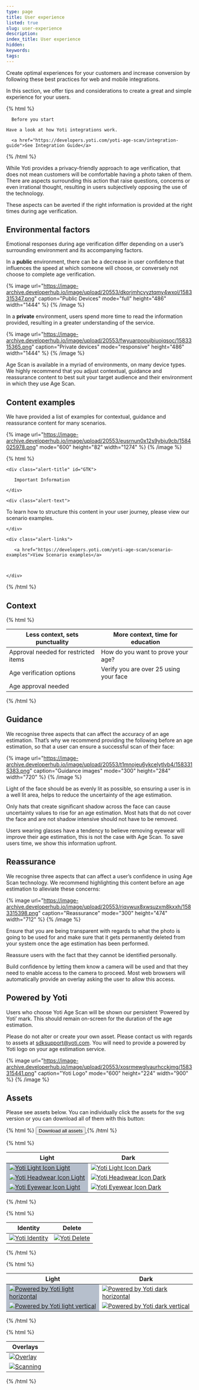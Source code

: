 ```yaml
---
type: page
title: User experience
listed: true
slug: user-experience
description: 
index_title: User experience
hidden: 
keywords: 
tags: 
---
```


Create optimal experiences for your customers and increase conversion by following these best practices for web and mobile integrations.

In this section, we offer tips and considerations to create a great and simple experience for your users.

{% html %}
<div class="alert-BYS">

   <div class="alert-title" id="BYS">

      Before you start

   </div>

   <div class="alert-text" >

    Have a look at how Yoti integrations work.

   </div>

   <div class="alert-links"> 

      <a href="https://developers.yoti.com/yoti-age-scan/integration-guide">See Integration Guide</a>

 

   </div>

</div>
{% /html %}

While Yoti provides a privacy-friendly approach to age verification, that does not mean customers will be comfortable having a photo taken of them. There are aspects surrounding this action that raise questions, concerns or even irrational thought, resulting in users subjectively opposing the use of the technology. 

These aspects can be averted if the right information is provided at the right times during age verification.

## Environmental factors

Emotional responses during age verification differ depending on a user’s surrounding environment and its accompanying factors.

In a **public** environment, there can be a decrease in user confidence that influences the speed at which someone will choose, or conversely not choose to complete age verification.

{% image url="https://image-archive.developerhub.io/image/upload/20553/dkorjmhcvyztqmy4wxol/1583315347.png" caption="Public Devices" mode="full" height="486" width="1444" %}
{% /image %}

In a **private** environment, users spend more time to read the information provided, resulting in a greater understanding of the service.

{% image url="https://image-archive.developerhub.io/image/upload/20553/fwyuarpooujbiuojqsoc/1583315365.png" caption="Private devices" mode="responsive" height="486" width="1444" %}
{% /image %}

Age Scan is available in a myriad of environments, on many device types. We highly recommend that you adjust contextual, guidance and reassurance content to best suit your target audience and their environment in which they use Age Scan.

## Content examples

We have provided a list of examples for contextual, guidance and reassurance content for many scenarios. 

{% image url="https://image-archive.developerhub.io/image/upload/20553/eusrnun0x12s9ybju9cb/1584025978.png" mode="600" height="82" width="1274" %}
{% /image %}

{% html %}
<div class="alert-GTK">

    <div class="alert-title" id="GTK">

       Important Information

    </div>

    <div class="alert-text">

To learn how to structure this content in your user journey, please view our scenario examples.

    </div>

    <div class="alert-links"> 

       <a href="https://developers.yoti.com/yoti-age-scan/scenario-examples">View Scenario examples</a>



    </div>

</div>
{% /html %}

## Context

{% html %}
<div _ngcontent-vja-c39="" class="dh-table table-responsive editable-table text-left">
  <table
    _ngcontent-vja-c39=""
    class="table table-striped"
    contenteditable="false"
  >
    <thead _ngcontent-vja-c39="" class="thead" contenteditable="false">
      <tr _ngcontent-vja-c39="" contenteditable="false">
        <!---->
        <th _ngcontent-vja-c39="" class="blue">Less context, sets punctuality</th>
        <th _ngcontent-vja-c39="" class="purple">More context, time for education</th>
      </tr>
    </thead>
    <tbody _ngcontent-vja-c39="" contenteditable="false">
      <!---->
      <tr _ngcontent-vja-c39="">
        <!---->
        <td _ngcontent-vja-c39=""><span class="blue">Approval needed for restricted items</span></td>
        <td _ngcontent-vja-c39=""><span class="purple">How do you want to prove your age?</span></td>
      </tr>
      <tr _ngcontent-vja-c39="">
        <!---->
        <td _ngcontent-vja-c39=""><span class="blue">Age verification options</span></td>
        <td _ngcontent-vja-c39=""><span class="purple">Verify you are over 25 using your face</span></td>
      </tr>
      <tr _ngcontent-vja-c39="">
        <!---->
        <td _ngcontent-vja-c39=""><span class="blue">Age approval needed</span></td>
        <td _ngcontent-vja-c39=""></td>
      </tr>
    </tbody>
  </table>
</div>
{% /html %}

## Guidance

We recognise three aspects that can affect the accuracy of an age estimation. That’s why we recommend providing the following before an age estimation, so that a user can ensure a successful scan of their face:

{% image url="https://image-archive.developerhub.io/image/upload/20553/t1mnojeu6ykcelytlvb4/1583315383.png" caption="Guidance images" mode="300" height="284" width="720" %}
{% /image %}

Light of the face should be as evenly lit as possible, so ensuring a user is in a well lit area, helps to reduce the uncertainty of the age estimation.

Only hats that create significant shadow across the face can cause uncertainty values to rise for an age estimation. Most hats that do not cover the face and are not shadow intensive should not have to be removed.

Users wearing glasses have a tendency to believe removing eyewear will improve their age estimation, this is not the case with Age Scan. To save users time, we show this information upfront.

## Reassurance

We recognise three aspects that can affect a user’s confidence in using Age Scan technology. We recommend highlighting this content before an age estimation to alleviate these concerns:

{% image url="https://image-archive.developerhub.io/image/upload/20553/riqvwux8xwsuzxm8kxxh/1583315398.png" caption="Reassurance" mode="300" height="474" width="712" %}
{% /image %}

Ensure that you are being transparent with regards to what the photo is going to be used for and make sure that it gets permanently deleted from your system once the age estimation has been performed.

Reassure users with the fact that they cannot be identified personally.

Build confidence by letting them know a camera will be used and that they need to enable access to the camera to proceed. Most web browsers will automatically provide an overlay asking the user to allow this access.

## Powered by Yoti

Users who choose Yoti Age Scan will be shown our persistent ‘Powered by Yoti’ mark. This should remain on-screen for the duration of the age estimation.

Please do not alter or create your own asset.  Please contact us with regards to assets at [sdksupport@yoti.com](mailto:sdksupport@yoti.com). You will need to provide a powered by Yoti logo on your age estimation service.

{% image url="https://image-archive.developerhub.io/image/upload/20553/xosrmewglvaurhcckjmg/1583315441.png" caption="Yoti Logo" mode="600" height="224" width="900" %}
{% /image %}

## Assets

Please see assets below. You can individually click the assets for the svg version or you can download all of them with this button:

{% html %}
<a href="https://www.yoti.com/wp-content/uploads/Yoti_Age_Scan_visual_pack.zip"> 
   <button class="btn-primary"> 
      Download all assets
   </button>
</a>
{% /html %}

{% html %}
<table _ngcontent-qcl-c39="" class="table table-striped" contenteditable="false">
   <thead _ngcontent-qcl-c39="" class="thead" contenteditable="false">
      <tr _ngcontent-qcl-c39="" contenteditable="false">
      <!---->
         <th _ngcontent-qcl-c39="">Light</th>
         <th _ngcontent-qcl-c39="">Dark</th>
      </tr>
   </thead>
   <tbody _ngcontent-qcl-c39="" contenteditable="false">
   <!---->
      <tr _ngcontent-qcl-c39="">
      <!---->
         <td _ngcontent-qcl-c39="" style="background-color: #B6BFCC">
            <a href="https://www.yoti.com/wp-content/uploads/Yoti_icon_light-1.svg" 
            target="_blank">
               <img src="https://www.yoti.com/wp-content/uploads/Yoti_icon_light-1.svg" alt= 
               "Yoti Light Icon Light">
           </>
         </td>
         <td _ngcontent-qcl-c39="">
            <a href="https://www.yoti.com/wp-content/uploads/Yoti_icon_light.svg" 
            target="_blank">
               <img src="https://www.yoti.com/wp-content/uploads/Yoti_icon_light.svg" alt= 
               "Yoti Light Icon Dark">
            </a>
         </td>
      </tr>
      <tr _ngcontent-qcl-c39="">
      <!---->
         <td _ngcontent-qcl-c39="" style="background-color: #B6BFCC">
            <a href="https://www.yoti.com/wp-content/uploads/Yoti_icon_headwear-1.svg" 
            target="_blank">              
               <img src="https://www.yoti.com/wp-content/uploads/Yoti_icon_headwear-1.svg" alt= 
               "Yoti Headwear Icon Light">
            </a>
         </td>
         <td _ngcontent-qcl-c39="">
            <a href="https://www.yoti.com/wp-content/uploads//Yoti_icon_headwear.svg" 
            target="_blank">
               <img src="https://www.yoti.com/wp-content/uploads/Yoti_icon_headwear.svg" alt= 
               "Yoti Headwear Icon Dark">
              </a>
         </td>
      </tr>
     <tr _ngcontent-qcl-c39="">
      <!---->
         <td _ngcontent-qcl-c39="" style="background-color: #B6BFCC">
            <a href="https://www.yoti.com/wp-content/uploads/Yoti_icon_eyewear-1.svg" 
            target="_blank">              
               <img src="https://www.yoti.com/wp-content/uploads/Yoti_icon_eyewear-1.svg" alt= 
               "Yoti Eyewear Icon Light">
            </a>
         </td>
         <td _ngcontent-qcl-c39="">
            <a href="https://www.yoti.com/wp-content/uploads/Yoti_icon_eyewear.svg" 
            target="_blank">
               <img src="https://www.yoti.com/wp-content/uploads/Yoti_icon_eyewear.svg" alt= 
               "Yoti Eyewear Icon Dark">
              </a>
         </td>
      </tr>
   </tbody>
</table>
{% /html %}

{% html %}
<table _ngcontent-qcl-c39="" class="table table-striped" contenteditable="false">
   <thead _ngcontent-qcl-c39="" class="thead" contenteditable="false">
      <tr _ngcontent-qcl-c39="" contenteditable="false">
      <!---->
         <th _ngcontent-qcl-c39="">Identity</th>
         <th _ngcontent-qcl-c39="">Delete</th>
      </tr>
   </thead>
   <tbody _ngcontent-qcl-c39="" contenteditable="false">
   <!---->
      <tr _ngcontent-qcl-c39="">
      <!---->
         <td _ngcontent-qcl-c39="">
            <a href="https://www.yoti.com/wp-content/uploads/Yoti_identity.svg" 
            target="_blank">
               <img src="https://www.yoti.com/wp-content/uploads/Yoti_identity.svg" alt= 
               "Yoti Identity">
           </>
         </td>
         <td _ngcontent-qcl-c39="">
            <a href="https://www.yoti.com/wp-content/uploads/Yoti_delete.svg" 
            target="_blank">
               <img src="https://www.yoti.com/wp-content/uploads/Yoti_delete.svg" alt= 
               "Yoti Delete">
            </a>
         </td>
      </tr>
   </tbody>
</table>
{% /html %}

{% html %}
<table _ngcontent-qcl-c39="" class="table table-striped" contenteditable="false">
   <thead _ngcontent-qcl-c39="" class="thead" contenteditable="false">
      <tr _ngcontent-qcl-c39="" contenteditable="false">
      <!---->
         <th _ngcontent-qcl-c39="">Light</th>
         <th _ngcontent-qcl-c39="">Dark</th>
      </tr>
   </thead>
   <tbody _ngcontent-qcl-c39="" contenteditable="false">
   <!---->
      <tr _ngcontent-qcl-c39="">
      <!---->
         <td _ngcontent-qcl-c39="" style="background-color: #B6BFCC">
            <a href="https://www.yoti.com/wp-content/uploads/Powered_by_Yoti_light_horizontal.svg" 
            target="_blank">
               <img src="https://www.yoti.com/wp-content/uploads/Powered_by_Yoti_light_horizontal.svg" alt= 
               "Powered by Yoti light horizontal">
           </>
         </td>
         <td _ngcontent-qcl-c39="">
            <a href="https://www.yoti.com/wp-content/uploads/Powered_by_Yoti_dark_horizontal.svg" 
            target="_blank">
               <img src="https://www.yoti.com/wp-content/uploads/Powered_by_Yoti_dark_horizontal.svg" alt= 
               "Powered by Yoti dark horizontal">
            </a>
         </td>
      </tr>
      <tr _ngcontent-qcl-c39="">
      <!---->
         <td _ngcontent-qcl-c39="" style="background-color: #B6BFCC">
            <a href="https://www.yoti.com/wp-content/uploads/Powered_by_Yoti_light_vertical.svg" 
            target="_blank">              
               <img src="https://www.yoti.com/wp-content/uploads/Powered_by_Yoti_light_vertical.svg" alt= 
               "Powered by Yoti light vertical">
            </a>
         </td>
         <td _ngcontent-qcl-c39="">
            <a href="https://www.yoti.com/wp-content/uploads/Powered_by_Yoti_dark_vertical.svg" 
            target="_blank">
               <img src="https://www.yoti.com/wp-content/uploads/Powered_by_Yoti_dark_vertical.svg" alt= 
               "Powered by Yoti dark vertical">
              </a>
         </td>
      </tr>
   </tbody>
</table>
{% /html %}

{% html %}
<table _ngcontent-qcl-c39="" class="table table-striped" contenteditable="false">
   <thead _ngcontent-qcl-c39="" class="thead" contenteditable="false">
      <tr _ngcontent-qcl-c39="" contenteditable="false">
      <!---->
         <th _ngcontent-qcl-c39="">Overlays</th>
      </tr>
   </thead>
   <tbody _ngcontent-qcl-c39="" contenteditable="false">
   <!---->
      <tr _ngcontent-qcl-c39="">
      <!---->
         <td _ngcontent-qcl-c39="">
            <a href="https://www.yoti.com/wp-content/uploads/overlay.svg" 
            target="_blank">
               <img src="https://www.yoti.com/wp-content/uploads/overlay.svg" alt= 
               "Overlay">
           </>
      </tr>
      <tr _ngcontent-qcl-c39="">
      <!---->
         </td>
         <td _ngcontent-qcl-c39="">
            <a href="https://www.yoti.com/wp-content/uploads/scanning.svg" 
            target="_blank">
               <img src="https://www.yoti.com/wp-content/uploads/scanning.svg" alt= 
               "Scanning">
            </a>
         </td>
      </tr>
   </tbody>
</table>
{% /html %}